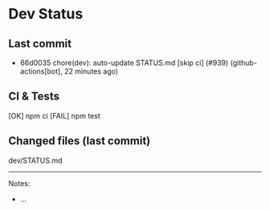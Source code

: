 # Dev Status

## Last commit
- 66d0035 chore(dev): auto-update STATUS.md [skip ci] (#939) (github-actions[bot], 22 minutes ago)
## CI & Tests
[OK] npm ci
[FAIL] npm test

## Changed files (last commit)
dev/STATUS.md

---
Notes:
- ...
